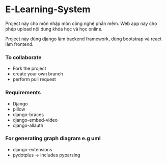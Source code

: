 # E-Learning-System
Project này cho môn nhập môn công nghệ phần mềm. Web app này cho phép upload nội dung khóa học và học online.

Project này dùng django làm backend framework, dùng bootstrap và react làm frontend.

### To collaborate
* Fork the project
* create your own branch
* perform pull request

### Requirements
* Django
* pillow
* django-braces
* django-embed-video
* django-allauth


### For generating graph diagram e.g uml
* django-extensions
* pydotplus  -> includes pyparsing

